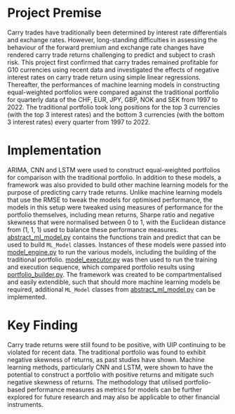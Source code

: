 # Project Premise

Carry trades have traditionally been determined by interest rate differentials and exchange rates. However, long-standing difficulties in assessing the behaviour of the forward premium and exchange rate changes have rendered carry trade returns challenging to predict and subject to crash risk. This project first confirmed that carry trades remained profitable for G10 currencies using recent data and investigated the effects of negative interest rates on carry trade return using simple linear regressions. Thereafter, the performances of machine learning models in constructing equal-weighted portfolios were compared against the traditional portfolio for quarterly data of the CHF, EUR, JPY, GBP, NOK and SEK from 1997 to 2022. The traditional portfolio took long positions for the top 3 currencies (with the top 3 interest rates) and the bottom 3 currencies (with the bottom 3 interest rates) every quarter from 1997 to 2022.

# Implementation

ARIMA, CNN and LSTM were used to construct equal-weighted portfolios for comparison with the traditional portfolio. In addition to these models, a framework was also provided to build other machine learning models for the purpose of predicting carry trade returns. Unlike machine learning models that use the RMSE to tweak the models for optimised performance, the models in this setup were tweaked using measures of performance for the portfolio themselves, including mean returns, Sharpe ratio and negative skewness that were normalised between 0 to 1, with the Euclidean distance from (1, 1, 1) used to balance these performance measures. [abstract_ml_model.py](abstract_ml_model.py) contains the functions train and predict that can be used to build `ML_Model` classes. Instances of these models were passed into [model_engine.py](model_engine.py) to run the various models, including the building of the traditional portfolio. [model_executor.py](model_executor.py) was then used to run the training and execution sequence, which compared portfolio results using [portfolio_builder.py](portfolio_builder.py). The framework was created to be compartmentalised and easily extendible, such that should more machine learning models be required, additional `ML_Model` classes from [abstract_ml_model.py](abstract_ml_model.py) can be implemented.

# Key Finding

Carry trade returns were still found to be positive, with UIP continuing to be violated for recent data. The traditional portfolio was found to exhibit negative skewness of returns, as past studies have shown. Machine learning methods, particularly CNN and LSTM, were shown to have the potential to construct a portfolio with positive returns and mitigate such negative skewness of returns. The methodology that utilised portfolio-based performance measures as metrics for models can be further explored for future research and may also be applicable to other financial instruments.
